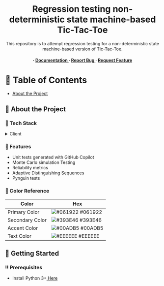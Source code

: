 <div align='center'>

<h1>Regression testing non-deterministic state machine-based Tic-Tac-Toe</h1>
<p>This repository is to attempt regression testing for a non-deterministic state machine-based version of Tic-Tac-Toe.</p>

<h4> <span> · </span> <a href="https://github.com/CedricCamerman/tictactoe-regression-testing/blob/master/README.md"> Documentation </a> <span> · </span> <a href="https://github.com/CedricCamerman/tictactoe-regression-testing/issues"> Report Bug </a> <span> · </span> <a href="https://github.com/CedricCamerman/tictactoe-regression-testing/issues"> Request Feature </a> </h4>


</div>

# :notebook_with_decorative_cover: Table of Contents

- [About the Project](#star2-about-the-project)


## :star2: About the Project
### :space_invader: Tech Stack
<details> <summary>Client</summary> <ul>
<li><a href="https://www.python.org/">Python</a></li>
</ul> </details>

### :dart: Features
- Unit tests generated with GitHub Copilot
- Monte Carlo simulation Testing
- Reliability metrics
- Adaptive Distinguishing Sequences
- Pynguin tests


### :art: Color Reference
| Color | Hex |
| --------------- | ---------------------------------------------------------------- |
| Primary Color | ![#061922](https://via.placeholder.com/10/061922?text=+) #061922 |
| Secondary Color | ![#393E46](https://via.placeholder.com/10/393E46?text=+) #393E46 |
| Accent Color | ![#00ADB5](https://via.placeholder.com/10/00ADB5?text=+) #00ADB5 |
| Text Color | ![#EEEEEE](https://via.placeholder.com/10/EEEEEE?text=+) #EEEEEE |

## :toolbox: Getting Started

### :bangbang: Prerequisites

- Install Python 3+<a href="https://www.python.org/downloads/"> Here</a>